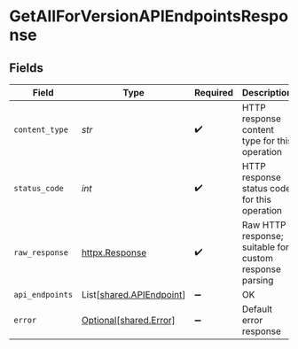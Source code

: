# GetAllForVersionAPIEndpointsResponse


## Fields

| Field                                                          | Type                                                           | Required                                                       | Description                                                    |
| -------------------------------------------------------------- | -------------------------------------------------------------- | -------------------------------------------------------------- | -------------------------------------------------------------- |
| `content_type`                                                 | *str*                                                          | :heavy_check_mark:                                             | HTTP response content type for this operation                  |
| `status_code`                                                  | *int*                                                          | :heavy_check_mark:                                             | HTTP response status code for this operation                   |
| `raw_response`                                                 | [httpx.Response](https://www.python-httpx.org/api/#response)   | :heavy_check_mark:                                             | Raw HTTP response; suitable for custom response parsing        |
| `api_endpoints`                                                | List[[shared.APIEndpoint](../../models/shared/apiendpoint.md)] | :heavy_minus_sign:                                             | OK                                                             |
| `error`                                                        | [Optional[shared.Error]](../../models/shared/error.md)         | :heavy_minus_sign:                                             | Default error response                                         |